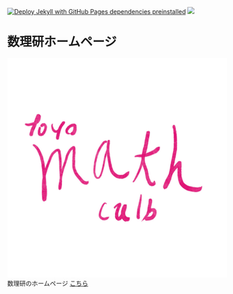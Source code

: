 [![Deploy Jekyll with GitHub Pages dependencies preinstalled](https://github.com/Toyo-MathClub/toyo-mathclub.github.io/actions/workflows/jekyll-gh-pages.yml/badge.svg)](https://github.com/Toyo-MathClub/toyo-mathclub.github.io/actions/workflows/jekyll-gh-pages.yml)
![](https://img.shields.io/badge/Language-Japanese-green)

# 数理研ホームページ
![](/img/tylogo.jpg)
数理研のホームページ
[こちら](https://toyo-mathclub.github.io)
